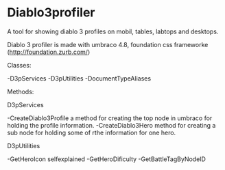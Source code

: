 Diablo3profiler
===============

A tool for showing diablo 3 profiles on mobil, tables, labtops and desktops.

Diablo 3 profiler is made with umbraco 4.8, foundation css frameworke (http://foundation.zurb.com/)

Classes:

-D3pServices
-D3pUtilities
-DocumentTypeAliases

Methods:

D3pServices

-CreateDiablo3Profile a method for creating the top node in umbraco for holding the profile information.
-CreateDiablo3Hero method for creating a sub node for holding some of rthe information for one hero.

D3pUtilities

-GetHeroIcon selfexplained
-GetHeroDificulty
-GetBattleTagByNodeID

